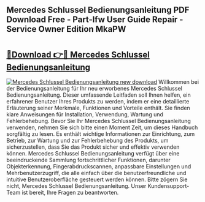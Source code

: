 ## Mercedes Schlussel Bedienungsanleitung PDF Download Free - Part-lfw User Guide Repair - Service Owner Edition MkaPW

# <h2><a href="http://df3e9t.blite.top/?on=Mercedes+Schlussel+Bedienungsanleitung">🔗Download 👉🔴 Mercedes Schlussel Bedienungsanleitung</a></h2>

[![Mercedes Schlussel Bedienungsanleitung new download](https://i.imgur.com/lujVjoI.png)](http://df3e9t.blite.top/?on=Mercedes+Schlussel+Bedienungsanleitung)
Willkommen bei der Bedienungsanleitung für Ihr neu erworbenes Mercedes Schlussel Bedienungsanleitung. Dieser umfassende Leitfaden soll Ihnen helfen, ein erfahrener Benutzer Ihres Produkts zu werden, indem er eine detaillierte Erläuterung seiner Merkmale, Funktionen und Vorteile enthält. Sie finden klare Anweisungen für Installation, Verwendung, Wartung und Fehlerbehebung. Bevor Sie Ihr Mercedes Schlussel Bedienungsanleitung verwenden, nehmen Sie sich bitte einen Moment Zeit, um dieses Handbuch sorgfältig zu lesen. Es enthält wichtige Informationen zur Einrichtung, zum Betrieb, zur Wartung und zur Fehlerbehebung des Produkts, um sicherzustellen, dass Sie das Produkt sicher und effektiv verwenden können. Mercedes Schlussel Bedienungsanleitung verfügt über eine beeindruckende Sammlung fortschrittlicher Funktionen, darunter Objekterkennung, Fingerabdruckscannen, anpassbare Einstellungen und Mehrbenutzerzugriff, die alle einfach über die benutzerfreundliche und intuitive Benutzeroberfläche gesteuert werden können. Bitte zögern Sie nicht, Mercedes Schlussel Bedienungsanleitung. Unser Kundensupport-Team ist bereit, Ihre Fragen zu beantworten.
